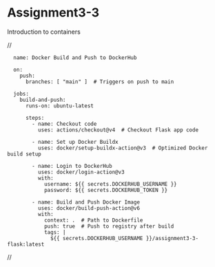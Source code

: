 # Assignment3-3
Introduction to containers



//

      name: Docker Build and Push to DockerHub
      
      on:
        push:
          branches: [ "main" ]  # Triggers on push to main
      
      jobs:
        build-and-push:
          runs-on: ubuntu-latest
      
          steps:
            - name: Checkout code
              uses: actions/checkout@v4  # Checkout Flask app code
      
            - name: Set up Docker Buildx
              uses: docker/setup-buildx-action@v3  # Optimized Docker build setup
      
            - name: Login to DockerHub
              uses: docker/login-action@v3
              with:
                username: ${{ secrets.DOCKERHUB_USERNAME }}
                password: ${{ secrets.DOCKERHUB_TOKEN }}
      
            - name: Build and Push Docker Image
              uses: docker/build-push-action@v6
              with:
                context: .  # Path to Dockerfile
                push: true  # Push to registry after build
                tags: |
                  ${{ secrets.DOCKERHUB_USERNAME }}/assignment3-3-flask:latest
//
